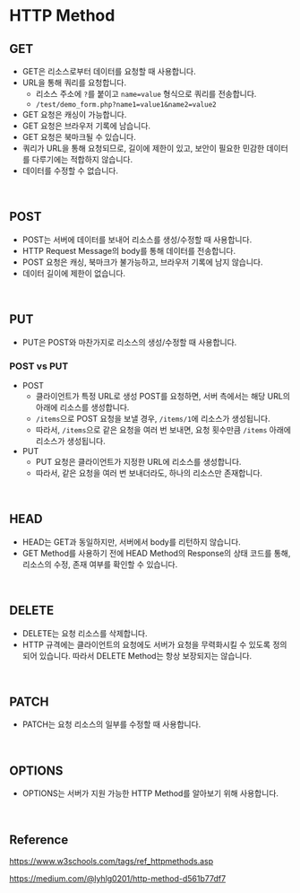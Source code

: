 # HTTP Method

## GET

-   GET은 리소스로부터 데이터를 요청할 때 사용합니다.
-   URL을 통해 쿼리를 요청합니다.
    -   리소스 주소에 `?`를 붙이고 `name=value` 형식으로 쿼리를 전송합니다.
    -   `/test/demo_form.php?name1=value1&name2=value2`
-   GET 요청은 캐싱이 가능합니다.
-   GET 요청은 브라우저 기록에 남습니다.
-   GET 요청은 북마크될 수 있습니다.
-   쿼리가 URL을 통해 요청되므로, 길이에 제한이 있고, 보안이 필요한 민감한 데이터를 다루기에는 적합하지 않습니다.
-   데이터를 수정할 수 없습니다.

<br>

## POST

-   POST는 서버에 데이터를 보내어 리소스를 생성/수정할 때 사용합니다.
-   HTTP Request Message의 body를 통해 데이터를 전송합니다.
-   POST 요청은 캐싱, 북마크가 불가능하고, 브라우저 기록에 남지 않습니다.
-   데이터 길이에 제한이 없습니다.

<br>

## PUT

-   PUT은 POST와 마찬가지로 리소스의 생성/수정할 때 사용합니다.

### POST vs PUT

-   POST
    -   클라이언트가 특정 URL로 생성 POST를 요청하면, 서버 측에서는 해당 URL의 아래에 리소스를 생성합니다.
    -   `/items`으로 POST 요청을 보낼 경우, `/items/1`에 리소스가 생성됩니다.
    -   따라서, `/items`으로 같은 요청을 여러 번 보내면, 요청 횟수만큼 `/items` 아래에 리소스가 생성됩니다.
-   PUT
    -   PUT 요청은 클라이언트가 지정한 URL에 리소스를 생성합니다.
    -   따라서, 같은 요청을 여러 번 보내더라도, 하나의 리소스만 존재합니다.

<br>

## HEAD

-   HEAD는 GET과 동일하지만, 서버에서 body를 리턴하지 않습니다.
-   GET Method를 사용하기 전에 HEAD Method의 Response의 상태 코드를 통해, 리소스의 수정, 존재 여부를 확인할 수 있습니다.

<br>

## DELETE

-   DELETE는 요청 리소스를 삭제합니다.
-   HTTP 규격에는 클라이언트의 요청에도 서버가 요청을 무력화시킬 수 있도록 정의되어 있습니다. 따라서 DELETE Method는 항상 보장되지는 않습니다.

<br>

## PATCH

-   PATCH는 요청 리소스의 일부를 수정할 때 사용합니다.

<br>

## OPTIONS

-   OPTIONS는 서버가 지원 가능한 HTTP Method를 알아보기 위해 사용합니다.

<br>

## Reference

https://www.w3schools.com/tags/ref_httpmethods.asp

https://medium.com/@lyhlg0201/http-method-d561b77df7
